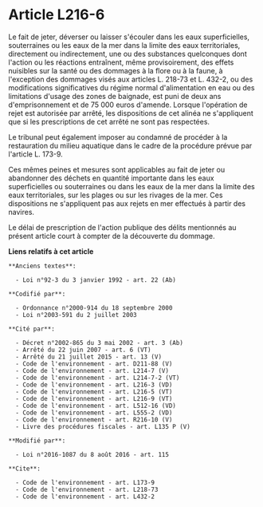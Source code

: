 # Article L216-6

Le fait de jeter, déverser ou laisser s'écouler dans les eaux superficielles, souterraines ou les eaux de la mer dans la
limite des eaux territoriales, directement ou indirectement, une ou des substances quelconques dont l'action ou les réactions
entraînent, même provisoirement, des effets nuisibles sur la santé ou des dommages à la flore ou à la faune, à l'exception
des dommages visés aux articles L. 218-73 et L. 432-2, ou des modifications significatives du régime normal d'alimentation en
eau ou des limitations d'usage des zones de baignade, est puni de deux ans d'emprisonnement et de 75 000 euros d'amende.
Lorsque l'opération de rejet est autorisée par arrêté, les dispositions de cet alinéa ne s'appliquent que si les
prescriptions de cet arrêté ne sont pas respectées. 

Le tribunal peut également imposer au condamné de procéder à la restauration du milieu aquatique dans le cadre de la
procédure prévue par l'article L. 173-9.

Ces mêmes peines et mesures sont applicables au fait de jeter ou abandonner des déchets en quantité importante dans les eaux
superficielles ou souterraines ou dans les eaux de la mer dans la limite des eaux territoriales, sur les plages ou sur les
rivages de la mer. Ces dispositions ne s'appliquent pas aux rejets en mer effectués à partir des navires.

Le délai de prescription de l'action publique des délits mentionnés au présent article court à compter de la découverte du
dommage.

**Liens relatifs à cet article**

	**Anciens textes**:

	  - Loi n°92-3 du 3 janvier 1992 - art. 22 (Ab)

	**Codifié par**:

	  - Ordonnance n°2000-914 du 18 septembre 2000
	  - Loi n°2003-591 du 2 juillet 2003

	**Cité par**:

	  - Décret n°2002-865 du 3 mai 2002 - art. 3 (Ab)
	  - Arrêté du 22 juin 2007 - art. 6 (VT)
	  - Arrêté du 21 juillet 2015 - art. 13 (V)
	  - Code de l'environnement - art. D211-88 (V)
	  - Code de l'environnement - art. L214-7 (V)
	  - Code de l'environnement - art. L214-7-2 (VT)
	  - Code de l'environnement - art. L216-3 (VD)
	  - Code de l'environnement - art. L216-5 (VT)
	  - Code de l'environnement - art. L216-9 (VT)
	  - Code de l'environnement - art. L512-16 (VD)
	  - Code de l'environnement - art. L555-2 (VD)
	  - Code de l'environnement - art. R216-10 (V)
	  - Livre des procédures fiscales - art. L135 P (V)

	**Modifié par**:

	  - Loi n°2016-1087 du 8 août 2016 - art. 115

	**Cite**:

	  - Code de l'environnement - art. L173-9
	  - Code de l'environnement - art. L218-73
	  - Code de l'environnement - art. L432-2
